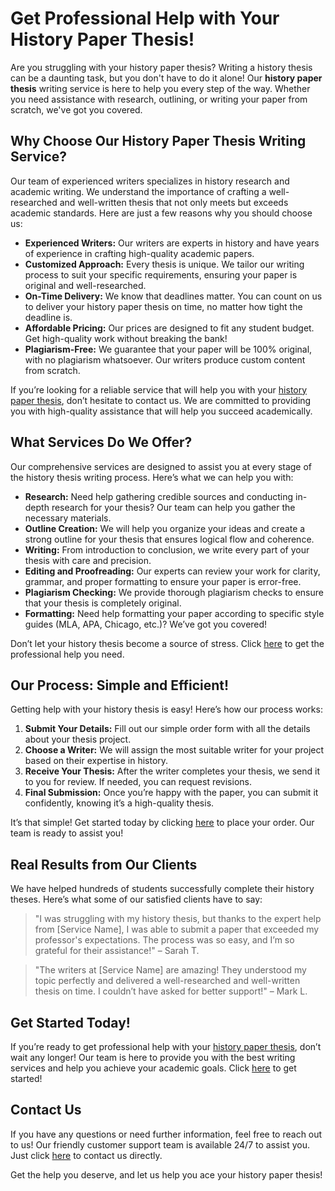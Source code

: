 # Get Professional Help with Your History Paper Thesis!

Are you struggling with your history paper thesis? Writing a history thesis can be a daunting task, but you don't have to do it alone! Our **history paper thesis** writing service is here to help you every step of the way. Whether you need assistance with research, outlining, or writing your paper from scratch, we've got you covered.

## Why Choose Our History Paper Thesis Writing Service?

Our team of experienced writers specializes in history research and academic writing. We understand the importance of crafting a well-researched and well-written thesis that not only meets but exceeds academic standards. Here are just a few reasons why you should choose us:

- **Experienced Writers:** Our writers are experts in history and have years of experience in crafting high-quality academic papers.
- **Customized Approach:** Every thesis is unique. We tailor our writing process to suit your specific requirements, ensuring your paper is original and well-researched.
- **On-Time Delivery:** We know that deadlines matter. You can count on us to deliver your history paper thesis on time, no matter how tight the deadline is.
- **Affordable Pricing:** Our prices are designed to fit any student budget. Get high-quality work without breaking the bank!
- **Plagiarism-Free:** We guarantee that your paper will be 100% original, with no plagiarism whatsoever. Our writers produce custom content from scratch.

If you’re looking for a reliable service that will help you with your [history paper thesis](https://tinyurl.com/topessay?keyword=history+paper+thesis), don’t hesitate to contact us. We are committed to providing you with high-quality assistance that will help you succeed academically.

## What Services Do We Offer?

Our comprehensive services are designed to assist you at every stage of the history thesis writing process. Here’s what we can help you with:

- **Research:** Need help gathering credible sources and conducting in-depth research for your thesis? Our team can help you gather the necessary materials.
- **Outline Creation:** We will help you organize your ideas and create a strong outline for your thesis that ensures logical flow and coherence.
- **Writing:** From introduction to conclusion, we write every part of your thesis with care and precision.
- **Editing and Proofreading:** Our experts can review your work for clarity, grammar, and proper formatting to ensure your paper is error-free.
- **Plagiarism Checking:** We provide thorough plagiarism checks to ensure that your thesis is completely original.
- **Formatting:** Need help formatting your paper according to specific style guides (MLA, APA, Chicago, etc.)? We’ve got you covered!

Don’t let your history thesis become a source of stress. Click [here](https://tinyurl.com/topessay?keyword=history+paper+thesis) to get the professional help you need.

## Our Process: Simple and Efficient!

Getting help with your history thesis is easy! Here’s how our process works:

1. **Submit Your Details:** Fill out our simple order form with all the details about your thesis project.
2. **Choose a Writer:** We will assign the most suitable writer for your project based on their expertise in history.
3. **Receive Your Thesis:** After the writer completes your thesis, we send it to you for review. If needed, you can request revisions.
4. **Final Submission:** Once you’re happy with the paper, you can submit it confidently, knowing it’s a high-quality thesis.

It’s that simple! Get started today by clicking [here](https://tinyurl.com/topessay?keyword=history+paper+thesis) to place your order. Our team is ready to assist you!

## Real Results from Our Clients

We have helped hundreds of students successfully complete their history theses. Here’s what some of our satisfied clients have to say:

> "I was struggling with my history thesis, but thanks to the expert help from [Service Name], I was able to submit a paper that exceeded my professor's expectations. The process was so easy, and I’m so grateful for their assistance!" – Sarah T.

> "The writers at [Service Name] are amazing! They understood my topic perfectly and delivered a well-researched and well-written thesis on time. I couldn’t have asked for better support!" – Mark L.

## Get Started Today!

If you’re ready to get professional help with your [history paper thesis](https://tinyurl.com/topessay?keyword=history+paper+thesis), don’t wait any longer! Our team is here to provide you with the best writing services and help you achieve your academic goals. Click [here](https://tinyurl.com/topessay?keyword=history+paper+thesis) to get started!

## Contact Us

If you have any questions or need further information, feel free to reach out to us! Our friendly customer support team is available 24/7 to assist you. Just click [here](https://tinyurl.com/topessay?keyword=history+paper+thesis) to contact us directly.

Get the help you deserve, and let us help you ace your history paper thesis!
